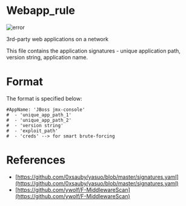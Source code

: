 # Webapp_rule

![error](https://github.com/re4lity/Webapp_rule.yaml/blob/master/error.jpg)

3rd-party web applications on a network

This file contains the application signatures - unique application path, version string, application name. 

# Format

The format is specified below:

```
#AppName: 'JBoss jmx-console'
#  - 'unique_app_path_1'
#  - 'unique_app_path_2'
#  - 'version string'
#  - 'exploit_path'
#  - 'creds' --> for smart brute-forcing
```
# References

- [https://github.com/0xsauby/yasuo/blob/master/signatures.yaml](https://github.com/0xsauby/yasuo/blob/master/signatures.yaml)
- [https://github.com/ywolf/F-MiddlewareScan](https://github.com/ywolf/F-MiddlewareScan)

